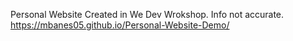 Personal Website Created in We Dev Wrokshop. Info not accurate. 
https://mbanes05.github.io/Personal-Website-Demo/

